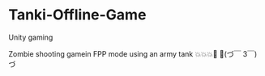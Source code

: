 # Tanki-Offline-Game
Unity gaming

Zombie shooting gamein FPP mode using an army tank 💥💥💥🔫
🏿(づ￣ 3￣)づ
